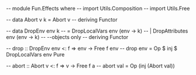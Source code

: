 -- module Fun.Effects where
-- import Utils.Composition
-- import Utils.Free

-- data Abort v k = Abort v
--   deriving Functor

-- data DropEnv env k 
--   = DropLocalVars env (env ->  k)
--   | DropAttributes env (env -> k)
--   --objects only
--   deriving Functor

-- drop :: DropEnv env <: f => env -> Free f env
-- drop env = Op $ inj $ DropLocalVars env Pure

-- abort :: Abort v <: f => v -> Free f a
-- abort val = Op (inj (Abort val))